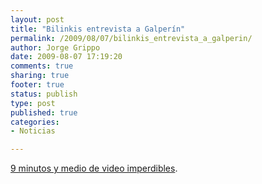 ```yaml
--- 
layout: post
title: "Bilinkis entrevista a Galperín"
permalink: /2009/08/07/bilinkis_entrevista_a_galperin/
author: Jorge Grippo
date: 2009-08-07 17:19:20
comments: true
sharing: true
footer: true
status: publish
type: post
published: true
categories: 
- Noticias

---
```

<!-- 104 -->
<a href="http://spanish.bilinkis.com/2009/08/marcos-galperin-responde-las-preguntas-de-riesgo-y-recompensa/">9 minutos y medio de video imperdibles</a>.&nbsp;


